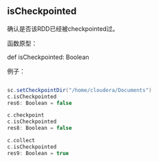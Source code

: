 ## isCheckpointed

确认是否该RDD已经被checkpointed过。

函数原型：

  def isCheckpointed: Boolean

例子：

```scala

sc.setCheckpointDir("/home/cloudera/Documents")
c.isCheckpointed
res6: Boolean = false

c.checkpoint
c.isCheckpointed
res8: Boolean = false

c.collect
c.isCheckpointed
res9: Boolean = true
```

